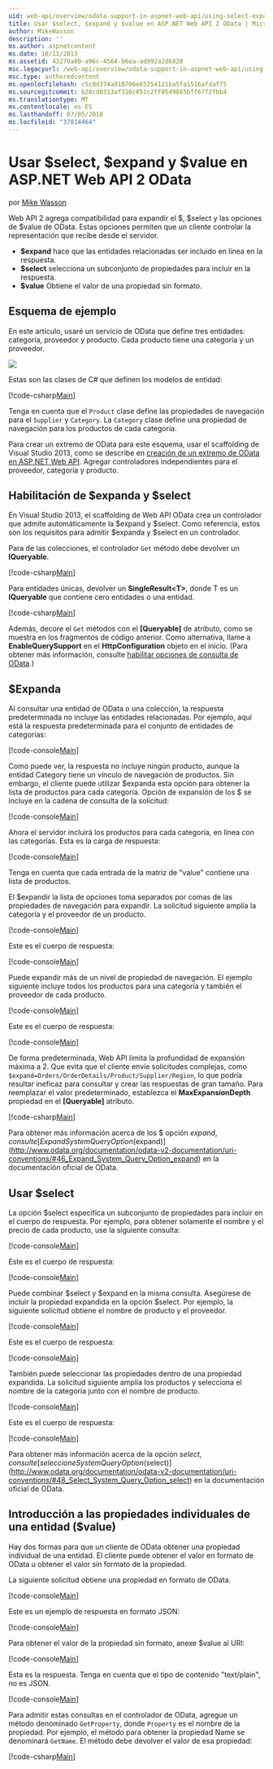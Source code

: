 ```yaml
---
uid: web-api/overview/odata-support-in-aspnet-web-api/using-select-expand-and-value
title: Usar $select, $expand y $value en ASP.NET Web API 2 OData | Microsoft Docs
author: MikeWasson
description: ''
ms.author: aspnetcontent
ms.date: 10/11/2013
ms.assetid: 43279a80-a96c-4564-b6ea-ad992a2d6828
msc.legacyurl: /web-api/overview/odata-support-in-aspnet-web-api/using-select-expand-and-value
msc.type: authoredcontent
ms.openlocfilehash: c5c0d374a918706e65254121ba5fa1516afdaf75
ms.sourcegitcommit: b28cd0313af316c051c2ff8549865bff67f2fbb4
ms.translationtype: MT
ms.contentlocale: es-ES
ms.lasthandoff: 07/05/2018
ms.locfileid: "37814464"
---
```

<a name="using-select-expand-and-value-in-aspnet-web-api-2-odata"></a>Usar $select, $expand y $value en ASP.NET Web API 2 OData
====================
por [Mike Wasson](https://github.com/MikeWasson)

Web API 2 agrega compatibilidad para expandir el $, $select y las opciones de $value de OData. Estas opciones permiten que un cliente controlar la representación que recibe desde el servidor.

- **$expand** hace que las entidades relacionadas ser incluido en línea en la respuesta.
- **$select** selecciona un subconjunto de propiedades para incluir en la respuesta.
- **$value** Obtiene el valor de una propiedad sin formato.

## <a name="example-schema"></a>Esquema de ejemplo

En este artículo, usaré un servicio de OData que define tres entidades: categoría, proveedor y producto. Cada producto tiene una categoría y un proveedor.

![](using-select-expand-and-value/_static/image1.png)

Estas son las clases de C# que definen los modelos de entidad:

[!code-csharp[Main](using-select-expand-and-value/samples/sample1.cs)]

Tenga en cuenta que el `Product` clase define las propiedades de navegación para el `Supplier` y `Category`. La `Category` clase define una propiedad de navegación para los productos de cada categoría.

Para crear un extremo de OData para este esquema, usar el scaffolding de Visual Studio 2013, como se describe en [creación de un extremo de OData en ASP.NET Web API](odata-v3/creating-an-odata-endpoint.md). Agregar controladores independientes para el proveedor, categoría y producto.

## <a name="enabling-expand-and-select"></a>Habilitación de $expanda y $select

En Visual Studio 2013, el scaffolding de Web API OData crea un controlador que admite automáticamente la $expand y $select. Como referencia, estos son los requisitos para admitir $expanda y $select en un controlador.

Para de las colecciones, el controlador `Get` método debe devolver un **IQueryable**.

[!code-csharp[Main](using-select-expand-and-value/samples/sample2.cs)]

Para entidades únicas, devolver un **SingleResult&lt;T&gt;**, donde T es un **IQueryable** que contiene cero entidades o una entidad.

[!code-csharp[Main](using-select-expand-and-value/samples/sample3.cs)]

Además, decore el `Get` métodos con el **[Queryable]** de atributo, como se muestra en los fragmentos de código anterior. Como alternativa, llame a **EnableQuerySupport** en el **HttpConfiguration** objeto en el inicio. (Para obtener más información, consulte [habilitar opciones de consulta de OData](supporting-odata-query-options.md#enable).)

## <a name="using-expand"></a>$Expanda

Al consultar una entidad de OData o una colección, la respuesta predeterminada no incluye las entidades relacionadas. Por ejemplo, aquí está la respuesta predeterminada para el conjunto de entidades de categorías:

[!code-console[Main](using-select-expand-and-value/samples/sample4.cmd)]

Como puede ver, la respuesta no incluye ningún producto, aunque la entidad Category tiene un vínculo de navegación de productos. Sin embargo, el cliente puede utilizar $expanda esta opción para obtener la lista de productos para cada categoría. Opción de expansión de los $ se incluye en la cadena de consulta de la solicitud:

[!code-console[Main](using-select-expand-and-value/samples/sample5.cmd)]

Ahora el servidor incluirá los productos para cada categoría, en línea con las categorías. Esta es la carga de respuesta:

[!code-console[Main](using-select-expand-and-value/samples/sample6.cmd)]

Tenga en cuenta que cada entrada de la matriz de "value" contiene una lista de productos.

El $expandir la lista de opciones toma separados por comas de las propiedades de navegación para expandir. La solicitud siguiente amplía la categoría y el proveedor de un producto.

[!code-console[Main](using-select-expand-and-value/samples/sample7.cmd)]

Este es el cuerpo de respuesta:

[!code-console[Main](using-select-expand-and-value/samples/sample8.cmd)]

Puede expandir más de un nivel de propiedad de navegación. El ejemplo siguiente incluye todos los productos para una categoría y también el proveedor de cada producto.

[!code-console[Main](using-select-expand-and-value/samples/sample9.cmd)]

Este es el cuerpo de respuesta:

[!code-console[Main](using-select-expand-and-value/samples/sample10.cmd)]

De forma predeterminada, Web API limita la profundidad de expansión máxima a 2. Que evita que el cliente envíe solicitudes complejas, como `$expand=Orders/OrderDetails/Product/Supplier/Region`, lo que podría resultar ineficaz para consultar y crear las respuestas de gran tamaño. Para reemplazar el valor predeterminado, establezca el **MaxExpansionDepth** propiedad en el **[Queryable]** atributo.

[!code-csharp[Main](using-select-expand-and-value/samples/sample11.cs)]

Para obtener más información acerca de los $ opción $expand, consulte [Expand System Query Option ($expand)](http://www.odata.org/documentation/odata-v2-documentation/uri-conventions/#46_Expand_System_Query_Option_expand) en la documentación oficial de OData.

## <a name="using-select"></a>Usar $select

La opción $select especifica un subconjunto de propiedades para incluir en el cuerpo de respuesta. Por ejemplo, para obtener solamente el nombre y el precio de cada producto, use la siguiente consulta:

[!code-console[Main](using-select-expand-and-value/samples/sample12.cmd)]

Este es el cuerpo de respuesta:

[!code-console[Main](using-select-expand-and-value/samples/sample13.cmd)]

Puede combinar $select y $expand en la misma consulta. Asegúrese de incluir la propiedad expandida en la opción $select. Por ejemplo, la siguiente solicitud obtiene el nombre de producto y el proveedor.

[!code-console[Main](using-select-expand-and-value/samples/sample14.cmd)]

Este es el cuerpo de respuesta:

[!code-console[Main](using-select-expand-and-value/samples/sample15.cmd)]

También puede seleccionar las propiedades dentro de una propiedad expandida. La solicitud siguiente amplía los productos y selecciona el nombre de la categoría junto con el nombre de producto.

[!code-console[Main](using-select-expand-and-value/samples/sample16.cmd)]

Este es el cuerpo de respuesta:

[!code-console[Main](using-select-expand-and-value/samples/sample17.cmd)]

Para obtener más información acerca de la opción $select, consulte [seleccione System Query Option ($select)](http://www.odata.org/documentation/odata-v2-documentation/uri-conventions/#48_Select_System_Query_Option_select) en la documentación oficial de OData.

## <a name="getting-individual-properties-of-an-entity-value"></a>Introducción a las propiedades individuales de una entidad ($value)

Hay dos formas para que un cliente de OData obtener una propiedad individual de una entidad. El cliente puede obtener el valor en formato de OData u obtener el valor sin formato de la propiedad.

La siguiente solicitud obtiene una propiedad en formato de OData.

[!code-console[Main](using-select-expand-and-value/samples/sample18.cmd)]

Este es un ejemplo de respuesta en formato JSON:

[!code-console[Main](using-select-expand-and-value/samples/sample19.cmd)]

Para obtener el valor de la propiedad sin formato, anexe $value al URI:

[!code-console[Main](using-select-expand-and-value/samples/sample20.cmd)]

Esta es la respuesta. Tenga en cuenta que el tipo de contenido "text/plain", no es JSON.

[!code-console[Main](using-select-expand-and-value/samples/sample21.cmd)]

Para admitir estas consultas en el controlador de OData, agregue un método denominado `GetProperty`, donde `Property` es el nombre de la propiedad. Por ejemplo, el método para obtener la propiedad Name se denominará `GetName`. El método debe devolver el valor de esa propiedad:

[!code-csharp[Main](using-select-expand-and-value/samples/sample22.cs)]
